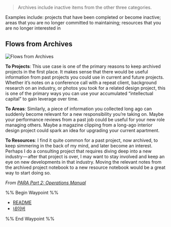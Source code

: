 
> Archives include inactive items from the other three categories.

Examples include: projects that have been completed or become inactive; areas that you are no longer committed to maintaining; resources that you are no longer interested in

## Flows from Archives

![Flows from Archives](https://i0.wp.com/cdn-images-1.medium.com/max/800/1*zQ_in_H577Rtg2N9-54A8Q.jpeg)

**To Projects**: This use case is one of the primary reasons to keep archived projects in the first place. It makes sense that there would be useful information from past projects you could use in current and future projects. Whether it’s notes on a conference call with a repeat client, background research on an industry, or photos you took for a related design project, this is one of the primary ways you can use your accumulated “intellectual capital” to gain leverage over time.

**To Areas**: Similarly, a piece of information you collected long ago can suddenly become relevant for a new responsibility you’re taking on. Maybe your performance reviews from a past job could be useful for your new role managing others. Maybe a magazine clipping from a long-ago interior design project could spark an idea for upgrading your current apartment.

**To Resources**: I find it quite common for a past project, now archived, to keep simmering in the back of my mind, and later become an interest. Perhaps I do a consulting project that requires diving deep into a new industry — after that project is over, I may want to stay involved and keep an eye on new developments in that industry. Moving the relevant notes from the archived project notebook to a new resource notebook would be a great way to start doing so.

_From [PARA Part 2: Operations Manual](https://fortelabs.co/blog/p-a-r-a-ii-operations-manual/)_


%% Begin Waypoint %%
- [README](./README.md)
- [네이버](./%EB%84%A4%EC%9D%B4%EB%B2%84.md)

%% End Waypoint %%
